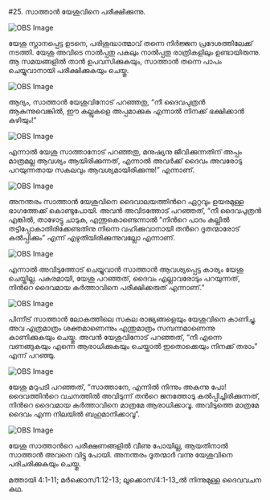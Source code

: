 #25. സാത്താന്‍ യേശുവിനെ പരീക്ഷിക്കുന്നു.

![OBS Image](https://cdn.door43.org/obs/jpg/360px/obs-en-25-01.jpg)

യേശു സ്നാനപ്പെട്ട ഉടനെ, പരിശുദ്ധാത്മാവ് തന്നെ നിര്‍ജ്ജന പ്രദേശത്തിലേക്ക് നടത്തി. യേശു അവിടെ നാല്‍പ്പതു പകലും നാല്‍പ്പതു രാത്രികളിലും ഉണ്ടായിരുന്നു. ആ സമയങ്ങളില്‍ താന്‍ ഉപവസിക്കുകയും, സാത്താന്‍ തന്നെ പാപം ചെയ്യുവാനായി പരീക്ഷിക്കുകയും ചെയ്തു.

![OBS Image](https://cdn.door43.org/obs/jpg/360px/obs-en-25-02.jpg)

ആദ്യം, സാത്താന്‍ യേശുവിനോട് പറഞ്ഞതു, “നീ ദൈവപുത്രന്‍ ആകുന്നുവെങ്കില്‍, ഈ കല്ലുകളെ അപ്പമാക്കുക എന്നാല്‍ നിനക്ക് ഭക്ഷിക്കാന്‍ കഴിയും!” 

![OBS Image](https://cdn.door43.org/obs/jpg/360px/obs-en-25-03.jpg)

എന്നാല്‍ യേശു സാത്താനോട് പറഞ്ഞതു, മനുഷ്യനു ജീവിക്കുന്നതിന്  അപ്പം മാത്രമല്ല ആവശ്യം ആയിരിക്കുന്നത്, എന്നാല്‍  അവര്‍ക്ക് ദൈവം അവരോടു പറയുന്നതായ സകലവും  ആവശ്യമായിരിക്കുന്നു!” എന്നാണ്. 

![OBS Image](https://cdn.door43.org/obs/jpg/360px/obs-en-25-04.jpg)

അനന്തരം സാത്താന്‍ യേശുവിനെ ദൈവാലയത്തിന്‍റെ ഏറ്റവും ഉയരമുള്ള ഭാഗത്തേക്ക് കൊണ്ടുപോയി. അവന്‍ അവിടത്തോട് പറഞ്ഞത്, “നീ ദൈവപുത്രന്‍ എങ്കില്‍, താഴോട്ടു ചാടുക, എന്തുകൊണ്ടെന്നാല്‍ “നിന്‍റെ പാദം കല്ലില്‍ തട്ടിപ്പോകാതിരിക്കേണ്ടതിനു നിന്നെ വഹിക്കുവാനായി തന്‍റെ ദൂതന്മാരോട് കല്‍പ്പിക്കും” എന്ന് എഴുതിയിരിക്കുന്നുവല്ലോ എന്നാണ്. 

![OBS Image](https://cdn.door43.org/obs/jpg/360px/obs-en-25-05.jpg)

എന്നാല്‍ അവിടുത്തോട്‌ ചെയ്യുവാന്‍ സാത്താന്‍ ആവശ്യപ്പെട്ട കാര്യം യേശു ചെയ്തില്ല. പകരമായി, യേശു പറഞ്ഞത്, ദൈവം എല്ലാവരോടും പറയുന്നത്, നിന്‍റെ ദൈവമായ കര്‍ത്താവിനെ പരീക്ഷിക്കരുത് എന്നാണ്.”

![OBS Image](https://cdn.door43.org/obs/jpg/360px/obs-en-25-06.jpg)

പിന്നീട് സാത്താന്‍ ലോകത്തിലെ സകല രാജ്യങ്ങളെയും യേശുവിനെ കാണിച്ചു. അവ എത്രമാത്രം ശക്തമാണെന്നും എന്തുമാത്രം സമ്പന്നമാണെന്നു കാണിക്കുകയും ചെയ്തു. അവന്‍ യേശുവിനോട് പറഞ്ഞത്, “നീ എന്നെ വണങ്ങുകയും എന്നെ ആരാധിക്കുകയും ചെയ്താല്‍ ഇതൊക്കെയും നിനക്ക് തരാം” എന്ന് പറഞ്ഞു.

![OBS Image](https://cdn.door43.org/obs/jpg/360px/obs-en-25-07.jpg)

യേശു മറുപടി പറഞ്ഞത്, “സാത്താനേ, എന്നില്‍ നിന്നും അകന്നു പോ! ദൈവത്തിന്‍റെ വചനത്തില്‍ അവിടുന്ന് തന്‍റെ ജനത്തോടു കല്‍പ്പിച്ചിരിക്കുന്നത്, നിന്‍റെ ദൈവമായ കര്‍ത്താവിനെ മാത്രമേ ആരാധിക്കാവൂ. അവിടുത്തെ മാത്രമേ ദൈവം എന്ന നിലയില്‍ ബഹുമാനിക്കാവൂ”.

![OBS Image](https://cdn.door43.org/obs/jpg/360px/obs-en-25-08.jpg)

യേശു സാത്താന്‍റെ പരീക്ഷണങ്ങളില്‍ വീണു പോയില്ല, ആയതിനാല്‍ സാത്താന്‍ അവനെ വിട്ടു പോയി. അനന്തരം ദൂതന്മാര്‍ വന്നു യേശുവിനെ പരിചരിക്കുകയും ചെയ്തു. 

മത്തായി 4:1-11; മര്‍ക്കൊസ്1:12-13; ലൂക്കൊസ്4:1-13_ല്‍ നിന്നുമുള്ള ദൈവവചന കഥ.

